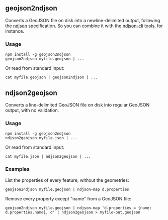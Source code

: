 ## geojson2ndjson

Converts a GeoJSON file on disk into a newline-delimited output, following the [ndjson](http://ndjson.org/) specification. So you can combine it with the [ndjson-cli](https://www.npmjs.com/package/ndjson-cli) tools, for instance.

### Usage

```
npm install -g geojson2ndjson
geojson2ndjson myfile.geojson | ...
```

Or read from standard input:

```
cat myfile.geojson | geojson2ndjson | ...
```

## ndjson2geojson

Converts a line-delimited GeoJSON file on disk into regular GeoJSON output, with no validation.

### Usage

```
npm install -g geojson2ndjson
ndjson2geojson myfile.json | ...
```

Or read from standard input:

```
cat myfile.json | ndjson2geojson | ...
```

### Examples

List the properties of every feature, without the geometries:

```
geojson2ndjson myfile.geojson | ndjson-map d.properties
```

Remove every property except "name" from a GeoJSON file:

```
geojson2ndjson myfile.geojson | ndjson-map 'd.properties = {name: d.properties.name}, d' | ndjson2geojson > myfile-out.geojson
```